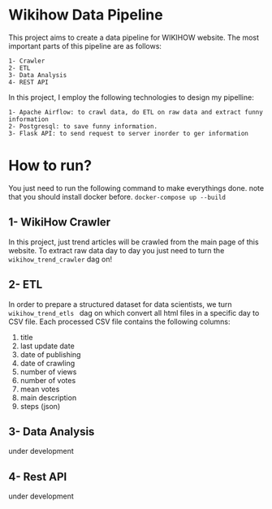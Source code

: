 # Wikihow Data Pipeline
This project aims to create a data pipeline for WIKIHOW website.
The most important parts of this pipeline are as follows:

    1- Crawler
    2- ETL
    3- Data Analysis
    4- REST API

In this project, I employ the following technologies to design my pipelline:

    1- Apache Airflow: to crawl data, do ETL on raw data and extract funny information
    2- Postgresql: to save funny information.
    3- Flask API: to send request to server inorder to ger information

# How to run?
You just need to run the following command to make everythings done. note that you should install docker before.
    `docker-compose up --build`

## 1- WikiHow Crawler
 In this project, just trend articles will be crawled from the main page of this website. 
 To extract raw data day to day you just need to turn the ` wikihow_trend_crawler ` dag on!

 
## 2- ETL
In order to prepare a structured dataset for data scientists, we turn `wikihow_trend_etls ` dag on which convert all html files in a specific day to CSV file. Each processed CSV file contains the following columns:
1. title
2. last update date
3. date of publishing
4. date of crawling
5. number of views
6. number of votes
7. mean votes
8. main description
9. steps (json)


## 3- Data Analysis
under development

## 4- Rest API
under development
